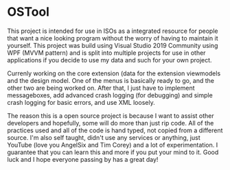 # OSTool
This project is intended for use in ISOs as a integrated resource for people that want a nice looking program without the worry of having to maintain it yourself. This project was build using Visual Studio 2019 Community using WPF (MVVM pattern) and is split into multiple projects for use in other applications if you decide to use my data and such for your own project.

Currenly working on the core extension (data for the extension viewmodels and the design model. One of the menus is basically ready to go, and the other two are being worked on. After that, I just have to implement messageboxes, add advanced crash logging (for debugging) and simple crash logging for basic errors, and use XML loosely.

The reason this is a open source project is because I want to assist other developers and hopefully, some will do more than just rip code. All of the practices used and all of the code is hand typed, not copied from a different source. I'm also self taught, didn't use any services or anything, just YouTube (love you AngelSix and Tim Corey) and a lot of experimentation. I guarantee that you can learn this and more if you put your mind to it. Good luck and I hope everyone passing by has a great day!
